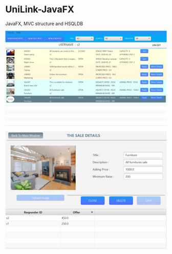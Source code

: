 # UniLink-JavaFX
JavaFX, MVC structure and HSQLDB

![homepage](/images/Main.png)

![addpost](/images/Det.png)
